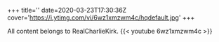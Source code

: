 +++
title=''
date=2020-03-23T17:30:36Z
cover='https://i.ytimg.com/vi/6wz1xmzwm4c/hqdefault.jpg'
+++

All content belongs to RealCharlieKirk.
{{< youtube 6wz1xmzwm4c >}}
